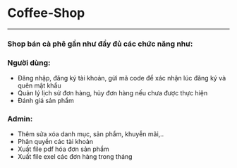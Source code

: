# Coffee-Shop
***
### Shop bán cà phê gần như đầy đủ các chức năng như: 
### Người dùng:
* Đăng nhập, đăng ký tài khoản, gửi mã code để xác nhận lúc đăng ký và quên mật khẩu
* Quản lý lịch sử đơn hàng, hủy đơn hàng nếu chưa được thực hiện
* Đánh giá sản phẩm
### Admin:
* Thêm sửa xóa danh mục, sản phẩm, khuyễn mãi,..
* Phân quyền các tài khoản
* Xuất file pdf hóa đơn sản phẩm
* Xuất file exel các đơn hàng trong tháng
